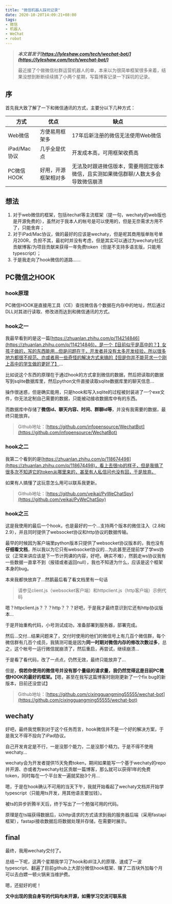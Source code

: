 ```yaml
---
title: "微信机器人踩坑记录"
date: 2020-10-20T14:09:21+08:00
tags:
- 微信
- 机器人
- WeChat
- robot
---
```


> ***本文首发于[https://lyleshaw.com/tech/wechat-bot/](https://lyleshaw.com/tech/wechat-bot/)***
> 
> 最近接了个做微信社群运营机器人的单，本来以为很简单框架很多来着，结果没想到断断续续搞了小两个星期，写篇博客记录一下踩坑的记录。

## 序

首先我大致了解了一下和微信通讯的方式，主要分以下几种方式：

|方式|优点|缺点|
|--	|--	|--	|
|Web微信|方便易用框架多|17年后新注册的微信无法使用Web微信|
|iPad/Mac协议|几乎全是优点|开发成本高，可用框架收费高|
|PC微信HOOK|	好用，开源框架相对多|	无法及时跟进微信版本，需要用固定版本微信，且实测如果微信群聊/人数太多会导致微信崩溃|

## 想法

1. 对于web微信的框架，包括itechat等主流框架（提一句，wechaty的web版也是开源免费的），虽然对于我本人的帐号是可以使用的，但是无奈需求方用不了，只能舍弃；
2. 对于iPad/Mac协议，做的最好的应该是wechaty，但是呢其商用版单账号单月200R，负担不其，最初时并没有考虑，但是其实可以通过为wechaty社区贡献博客/为项目贡献来获得一年免费token（但是不支持多语言版，只能用typescript）；
3. 于是我走向了hook微信的道路......

## PC微信之HOOK

### hook原理

PC微信HOOK是直接用工具（CE）查找微信各个数据在内存中的地址，然后通过DLL对其进行读取、修改进而达到和微信通讯的方式。

### hook之一

我最早看到的是这一篇[https://zhuanlan.zhihu.com/p/114214846](https://zhuanlan.zhihu.com/p/114214846)，是一个【目前似乎是高中的？】女孩子做的，写的东西能用...但是问题在于，开发者并没有太多开发经验，所以很多地方都很不规范、亦或者用一些奇怪的解决方式来搞的【但是你并不能苛求一个刚上高中的学生做的更好了】...

比如说这个东西的原理在于通过hook的方式拿到微信的数据，然后把读取的数据写到sqlite数据库里，然后python文件直接读取sqlite数据库里的聊天信息...

操作很迷惑，但是确实能用，只是hook和写入sqlite的过程被封装进了一个exe文件，你无法定制自己需要的数据，只能被动接收数据库中有的东西。

而数据库中存储了**微信id、聊天内容、时间、群聊id等**，并没有我需要的数据，最终只能放弃。

> Github地址：[https://github.com/infopensource/WechatBot](https://github.com/infopensource/WechatBot)

### hook之二

我第二个看到的是[https://zhuanlan.zhihu.com/p/118674498](https://zhuanlan.zhihu.com/p/118674498)，看上去很nb的样子，但是我搞了很多次不知道它的token从哪里来的，甚至有人私信问也没有回，于是放弃。

如果有人搞懂了这玩意怎么用可以联系我更新。

> Github地址：[https://github.com/veikai/PyWeChatSpy](https://github.com/veikai/PyWeChatSpy)

### hook之三

这是我使用的最后一个hook，也是最好的一个...支持两个版本的微信注入（2.8和2.9），并且同时提供了websocket协议和http协议的数据传输。

最早的时候因为客户端里python版本只提供了websocket协议版本的，我也没有**仔细看文档**，所以我以为它只有websocket协议的...为此甚至还提前学了学ws协议（正常来讲应该是下一节计网课的内容，好吧，确实不难），然鹅走ws协议我有一些数据一直拿不到（报错或者返回null），我也不知道为什么，应该是这个框架本身的bug。

本来我都快放弃了...然鹅最后看了看文档里有一句话

> 请参见client.js（websocket客户端）和httpclient.js（http客户端）示例代码

嗯？httpclient.js？？？http？？？好吧，于是我才最终意识到它还有http协议版本...

于是开始重构代码，小号测试成功，准备部署到服务器，部署完成。

然后...交付...结果问题来了，交付时使用的他们的微信号上有几百个微信群，每个微信群有几百个成员，我猜测可能是因为**同一时期对微信内存的修改次数过多**，总之，这个帐号一运行微信就崩溃了，然后重启，再尝试，继续崩溃...

于是看了看代码，改了一点点，仍然无效，最终只能放弃了...

但是，**倘若你使用的微信号并没有那个量级的请求量，我仍然觉得这是目前PC微信HOOK的最好的框架。**【嗯，甚至在我写这篇博客时刚刚更新了一个fix bug的新版本，目前还没尝试】

> Github地址：[https://github.com/cixingguangming55555/wechat-bot](https://github.com/cixingguangming55555/wechat-bot)

## wechaty

好吧，最终我觉察到对于这个任务而言，hook微信并不是一个好的解决方案，于是我又不得不投向了iPad协议。

自己开发肯定是不行，一是没那个能力，二是没那个精力。于是不得不使用wechaty...

wechaty会为开发者提供15天免费token，期间如果能写一个基于wechaty的repo并开源、亦或者为wechaty社区贡献一篇博客，那么就可以获得1年的免费token，同时每在一个平台发一遍就奖励3个月...

嗯，于是在hook确认不可用的当天下午，我就开始看起了wechaty文档并开始学typescript（只能用ts开发，用其他语言要加钱）。

被ts的异步折腾半天后，终于写出了一个勉强可用的代码。

原理是在ts端获得数据后，以http请求的方式请求到我的服务器后端（采用fastapi框架），fastapi接收数据后将数据处理并存储，在需要时展示。

## final

最终，我用wechaty交付了。

总结一下呢，这两个星期我学习了hook和dll注入的原理、速成了一波typescript、翻遍了目前github上大部分微信hook框架、赚了二百块外加每个月可以去白嫖一顿火锅来当维护费。

嗯，还挺好的呢！

**文中出现的我自身写的代码均未开源，如需学习交流可联系我**